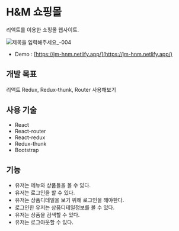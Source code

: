 # H&M 쇼핑몰

리액트를 이용한 쇼핑몰 웹사이트.

![제목을 입력해주세요_-004](https://user-images.githubusercontent.com/92264611/173238787-31a1a0a0-65eb-458c-8976-f665b869251f.png)

- Demo : [https://jm-hnm.netlify.app/](https://jm-hnm.netlify.app/)

## 개발 목표

리액트 Redux, Redux-thunk, Router 사용해보기

## 사용 기술

- React
- React-router
- React-redux
- Redux-thunk
- Bootstrap

## 기능

- 유저는 메뉴와 상품들을 볼 수 있다.
- 유저는 로그인을 할 수 있다.
- 유저는 상품디테일을 보기 위해 로그인을 해야한다.
- 로그인한 유저는 상품디테일정보를 볼 수 있다.
- 유저는 상품을 검색할 수 있다.
- 유저는 로그아웃할 수 있다.
